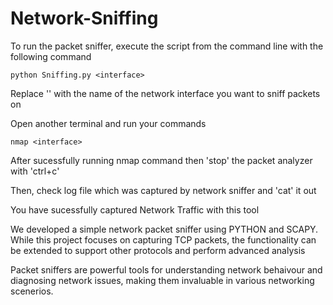 # Network-Sniffing


To run the packet sniffer, execute the script from the command line with the following command

```
python Sniffing.py <interface>

```


Replace '<interface>' with the name of the network interface you want to sniff packets on



Open another terminal and run your commands

```
nmap <interface>

```



After sucessfully running nmap command then 'stop' the packet analyzer with 'ctrl+c'




Then, check log file which was captured by network sniffer and 'cat' it out




You have sucessfully captured Network Traffic with this tool





We developed a simple network packet sniffer using PYTHON and SCAPY. While this project focuses on capturing TCP packets, the functionality can be extended to support other protocols and perform advanced analysis

Packet sniffers are powerful tools for understanding network behaivour and diagnosing network issues, making them invaluable in various networking scenerios.
